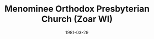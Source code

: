 ---
date: &id001 1981-03-29
end_date: null
location:
  address: "N8122 Pa\u2013Yae\u2013Wa\u2013Say Road"
  city: Zoar
  state: WI
minister:
- end: 1984-01-01
  name: Gordon Peterson
  start: 1981-01-01
  type: Supply Pastor
- end: 1986-01-01
  name: Kenneth Smith
  start: 1984-01-01
  type: Pastor
- end: 1996-01-01
  name: Daryl Daniels
  start: 1994-01-01
  type: Pastor
- end: 2014-01-01
  name: Karl Thompson
  start: 2003-01-01
  type: Pastor
ministers:
- Gordon Peterson
- Kenneth Smith
- Daryl Daniels
- Karl Thompson
name: Menominee Orthodox Presbyterian Church
names:
- end: null
  name: Menominee Orthodox Presbyterian Church
  start: 1981-03-29
origination_date: *id001
raw_data: "WI Zoar\nMenominee Orthodox Presbyterian Church  (March 29, 1981\u2013\
  \ )\nN8122 Pa\u2013Yae\u2013Wa\u2013Say Road\nSupply: Gordon Peterson, 1981\u2013\
  84\nPastors: Kenneth Smith, 1984\u201386\nDaryl Daniels, 1994\u201396\nKarl Thompson,\
  \ 2003\u201314"
received_from: null
states:
- WI
status:
  active: true
  end_date: null
  reason: null
  received_from: null
  withdrawal_to: null
title: Menominee Orthodox Presbyterian Church (Zoar WI)
year_established:
- 1981

---